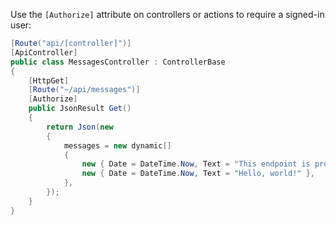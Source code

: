 Use the `[Authorize]` attribute on controllers or actions to require a signed-in user:

```csharp
[Route("api/[controller]")]
[ApiController]
public class MessagesController : ControllerBase
{
    [HttpGet]
    [Route("~/api/messages")]
    [Authorize]
    public JsonResult Get()
    {
        return Json(new
        {
            messages = new dynamic[]
            {
                new { Date = DateTime.Now, Text = "This endpoint is protected." },
                new { Date = DateTime.Now, Text = "Hello, world!" },
            },
        });
    }
}
```
